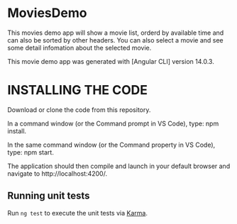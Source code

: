 # MoviesDemo

This movies demo app will show a movie list, orderd by available time and can also be sorted by other headers. You can also select a movie and see some detail infomation about the selected movie.

This movie demo app was generated with [Angular CLI] version 14.0.3.

# INSTALLING THE CODE

Download or clone the code from this repository.

In a command window (or the Command prompt in VS Code), type: npm install.

In the same command window (or the Command property in VS Code), type: npm start.

The application should then compile and launch in your default browser and navigate to http://localhost:4200/.


## Running unit tests

Run `ng test` to execute the unit tests via [Karma](https://karma-runner.github.io).
